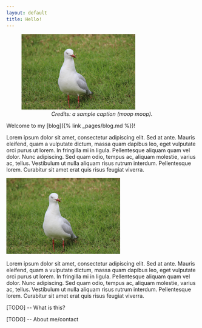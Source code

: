 ```yaml
---
layout: default
title: Hello!
---
```


<!-- 
Example of quick implementation of CSS styles for one-time use
<style>
  .TextWrapRight {
  display: block;
  margin: 10px;
  clear: both;
  float: right;
}
</style>
-->

<figure class="TextWrapRight">
<img src="/assets/images/Duck.jpg" alt="Profile picture" width="300" />
<figcaption align="center"><i>Credits: a sample caption (moop moop).</i></figcaption>
</figure>

Welcome to my [blog]({% link _pages/blog.md %})!

Lorem ipsum dolor sit amet, consectetur adipiscing elit. Sed at ante. Mauris eleifend, quam a vulputate dictum, massa quam dapibus leo, eget vulputate orci purus ut lorem. In fringilla mi in ligula. Pellentesque aliquam quam vel dolor. Nunc adipiscing. Sed quam odio, tempus ac, aliquam molestie, varius ac, tellus. Vestibulum ut nulla aliquam risus rutrum interdum. Pellentesque lorem. Curabitur sit amet erat quis risus feugiat viverra.

<img src="/assets/images/Duck.jpg" width="300" class="TextWrapRight" />

Lorem ipsum dolor sit amet, consectetur adipiscing elit. Sed at ante. Mauris eleifend, quam a vulputate dictum, massa quam dapibus leo, eget vulputate orci purus ut lorem. In fringilla mi in ligula. Pellentesque aliquam quam vel dolor. Nunc adipiscing. Sed quam odio, tempus ac, aliquam molestie, varius ac, tellus. Vestibulum ut nulla aliquam risus rutrum interdum. Pellentesque lorem. Curabitur sit amet erat quis risus feugiat viverra.

[TODO] -- What is this? 

[TODO] -- About me/contact